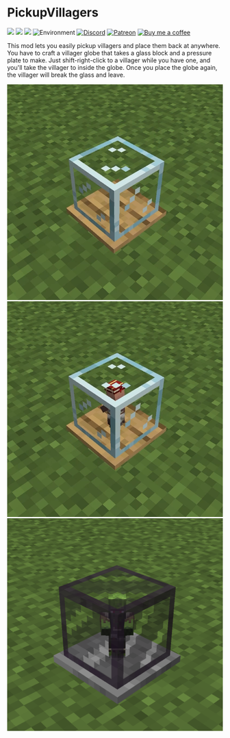 # PickupVillagers

![](https://flat.badgen.net/github/license/efekos/PickupVillagers)
![](https://flat.badgen.net/github/stars/efekos/PickupVillagers)
![](https://flat.badgen.net/github/release/efekos/PickupVillagers)
![Environment](https://img.shields.io/badge/Enviroment-Client-blue)
[![Discord](https://badgen.net/discord/members/8PPgcmYNf4)](https://efekos.dev/discord)
[![Patreon](https://badgen.net/static/Support/Patreon/orange?icon=patreon)](https://efekos.dev/patreon)
[![Buy me a coffee](https://badgen.net/static/Support/Buy%20Me%20A%20Coffee/yellow?icon=buymeacoffee)](https://efekos.dev/bmac)

This mod lets you easily pickup villagers and place them back at anywhere. You have to craft a villager globe that takes
a glass block and a pressure plate to make. Just shift-right-click to a villager while you have one, and you'll take the
villager to inside the globe. Once you place the globe again, the villager will break the glass and leave.

![Villager Globe](https://raw.githubusercontent.com/efekos/PickupVillagers/master/images/globe.png)
![Villager Globe with a Librarian inside it](https://raw.githubusercontent.com/efekos/PickupVillagers/master/images/globe_lib.png)
![Villager Globe with a Zombie inside it](https://raw.githubusercontent.com/efekos/PickupVillagers/master/images/globe_zomb.png)
